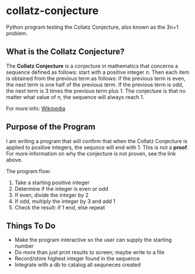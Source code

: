 # collatz-conjecture
Python program testing the Collatz Conjecture, also known as the 3n+1 problem.

## What is the Collatz Conjecture?
The **Collatz Conjecture** is a conjecture in mathematics that concerns a sequence defined as follows: start with a positive integer _n_. Then each item is obtained from the previous term as follows: if the previous term is even, the next term is one half of the previous term. If the previous term is odd, the next term is 3 times the previous term plus 1. The conjecture is that no matter what value of _n_, the sequence will always reach 1.

For more info: [Wikipedia](https://en.wikipedia.org/wiki/Collatz_conjecture)

## Purpose of the Program
I am writing a program that will confirm that when the Collatz Conjecture is applied to positive integers, the sequnce will end with 1. This is not a **proof**. For more information on why the conjecture is not proven, see the link above.

The program flow:
1. Take a starting positive integer
2. Determine if the integer is even or odd
3. If even, divide the integer by 2
4. If odd, multiply the integer by 3 and add 1
5. Check the result: if 1 end, else repeat

## Things To Do
- Make the program interactive so the user can supply the starting number
- Do more than just print results to screen; maybe write to a file
- Record/store highest integer found in the sequence
- Integrate with a db to catalog all sequneces created


